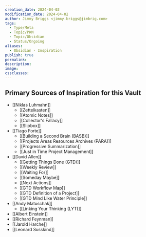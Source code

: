 ```yaml
---
creation_date: 2024-04-02
modification_date: 2024-04-02
author: Jimmy Briggs <jimmy.briggs@jimbrig.com>
tags:
  - Type/Meta
  - Topic/PKM
  - Topic/Obsidian
  - Status/Ongoing
aliases:
  - Obsidian - Inspiration
publish: true
permalink:
description:
image:
cssclasses:
---
```


## Primary Sources of Inspiration for this Vault

- [[Niklas Luhmahn]]
	- [[Zettelkasten]]
	- [[Atomic Notes]]
	- [[Collector's Fallacy]]
	- [[Slipbox]]
- [[Tiago Forte]]
	- [[Building a Second Brain (BASB)]]
	- [[Projects Areas Resources Archives (PARA)]]
	- [[Progressive Summarization]]
	- [[Just in Time Project Management]]
- [[David Allen]]
	- [[Getting Things Done (GTD)]]
	- [[Weekly Review]]
	- [[Waiting For]]
	- [[Someday Maybe]]
	- [[Next Actions]]
	- [[GTD Workflow Map]]
	- [[GTD Definition of a Project]]
	- [[GTD Mind Like Water Principle]]
- [[Andy Matuschak]]
	- [[Linking Your Thinking (LYT)]]
- [[Albert Einstein]]
- [[Richard Feynman]]
- [[Jarold Harche]]
- [[Leonard Susskind]]

